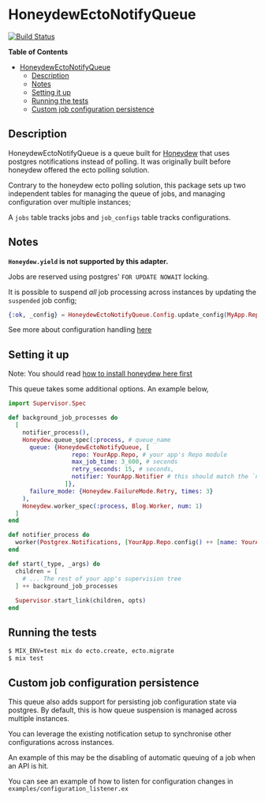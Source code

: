 # HoneydewEctoNotifyQueue

[![Build Status](https://travis-ci.org/aspett/honeydew-ecto-notify-queue.svg?branch=master)](https://travis-ci.org/aspett/honeydew-ecto-notify-queue)

<!-- markdown-toc start - Don't edit this section. Run M-x markdown-toc-refresh-toc -->
**Table of Contents**

- [HoneydewEctoNotifyQueue](#honeydewectonotifyqueue)
    - [Description](#description)
    - [Notes](#notes)
    - [Setting it up](#setting-it-up)
    - [Running the tests](#running-the-tests)
    - [Custom job configuration persistence](#custom-job-configuration-persistence)

<!-- markdown-toc end -->

## Description

HoneydewEctoNotifyQueue is a queue built for [Honeydew](https://github.com/koudelka/honeydew) that uses postgres notifications
instead of polling. It was originally built before honeydew offered the ecto polling solution.

Contrary to the honeydew ecto polling solution, this package sets up two independent tables for managing
the queue of jobs, and managing configuration over multiple instances;

A `jobs` table tracks jobs and `job_configs` table tracks configurations.

## Notes

**`Honeydew.yield` is not supported by this adapter.**

Jobs are reserved using postgres' `FOR UPDATE NOWAIT` locking.

It is possible to suspend _all_ job processing across instances by updating the `suspended` job config;

```elixir
{:ok, _config} = HoneydewEctoNotifyQueue.Config.update_config(MyApp.Repo, "suspended", "true")
```

See more about configuration handling [here](#custom-job-configuration-persistence)

## Setting it up

Note: You should read [how to install honeydew here first](https://github.com/koudelka/honeydew)

This queue takes some additional options. An example below,

```elixir
import Supervisor.Spec

def background_job_processes do
  [
    notifier_process(),
    Honeydew.queue_spec(:process, # queue_name
      queue: {HoneydewEctoNotifyQueue, [
                  repo: YourApp.Repo, # your app's Repo module
                  max_job_time: 3_600, # seconds
                  retry_seconds: 15, # seconds,
                  notifier: YourApp.Notifier # this should match the `name:` in `notifier_process` below
                ]},
      failure_mode: {Honeydew.FailureMode.Retry, times: 3}
    ),
    Honeydew.worker_spec(:process, Blog.Worker, num: 1)
  ]
end

def notifier_process do
  worker(Postgrex.Notifications, [YourApp.Repo.config() ++ [name: YourApp.Notifier]])
end

def start(_type, _args) do
  children = [
    # ... The rest of your app's supervision tree
  ] ++ background_job_processes
  
  Supervisor.start_link(children, opts)
end
```

## Running the tests

```bash
$ MIX_ENV=test mix do ecto.create, ecto.migrate
$ mix test
```

## Custom job configuration persistence
This queue also adds support for persisting job configuration state via postgres.
By default, this is how queue suspension is managed across multiple instances.

You can leverage the existing notification setup to synchronise other configurations
across instances.

An example of this may be the disabling of automatic queuing of a job when an API is hit.

You can see an example of how to listen for configuration changes in 
`examples/configuration_listener.ex`
